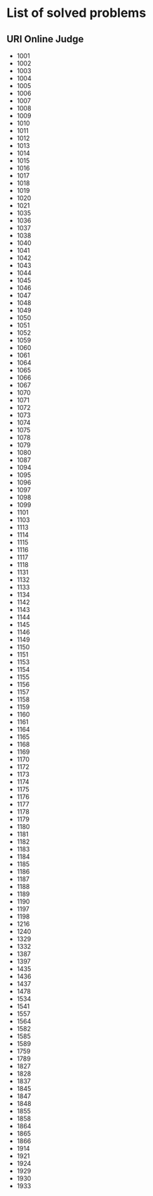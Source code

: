 # List of solved problems

## URI Online Judge
- 1001
- 1002
- 1003
- 1004
- 1005
- 1006
- 1007
- 1008
- 1009
- 1010
- 1011
- 1012
- 1013
- 1014
- 1015
- 1016
- 1017
- 1018
- 1019
- 1020
- 1021
- 1035
- 1036
- 1037
- 1038
- 1040
- 1041
- 1042
- 1043
- 1044
- 1045
- 1046
- 1047
- 1048
- 1049
- 1050
- 1051
- 1052
- 1059
- 1060
- 1061
- 1064
- 1065
- 1066
- 1067
- 1070
- 1071
- 1072
- 1073
- 1074
- 1075
- 1078
- 1079
- 1080
- 1087
- 1094
- 1095
- 1096
- 1097
- 1098
- 1099
- 1101
- 1103
- 1113
- 1114
- 1115
- 1116
- 1117
- 1118
- 1131
- 1132
- 1133
- 1134
- 1142
- 1143
- 1144
- 1145
- 1146
- 1149
- 1150
- 1151
- 1153
- 1154
- 1155
- 1156
- 1157
- 1158
- 1159
- 1160
- 1161
- 1164
- 1165
- 1168
- 1169
- 1170
- 1172
- 1173
- 1174
- 1175
- 1176
- 1177
- 1178
- 1179
- 1180
- 1181
- 1182
- 1183
- 1184
- 1185
- 1186
- 1187
- 1188
- 1189
- 1190
- 1197
- 1198
- 1216
- 1240
- 1329
- 1332
- 1387
- 1397
- 1435
- 1436
- 1437
- 1478
- 1534
- 1541
- 1557
- 1564
- 1582
- 1585
- 1589
- 1759
- 1789
- 1827
- 1828
- 1837
- 1845
- 1847
- 1848
- 1855
- 1858
- 1864
- 1865
- 1866
- 1914
- 1921
- 1924
- 1929
- 1930
- 1933
